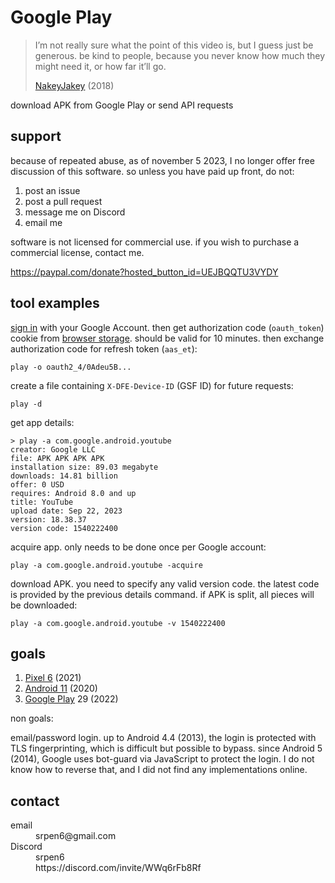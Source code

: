 # Google Play

> I’m not really sure what the point of this video is, but I guess just be
> generous. be kind to people, because you never know how much they might need
> it, or how far it’ll go.
>
> [NakeyJakey](//youtube.com/watch?v=Cr0UYNKmrUs) (2018)

download APK from Google Play or send API requests

## support

because of repeated abuse, as of november 5 2023, I no longer offer free
discussion of this software. so unless you have paid up front, do not:

1. post an issue
2. post a pull request
3. message me on Discord
4. email me

software is not licensed for commercial use. if you wish to purchase a
commercial license, contact me.

<https://paypal.com/donate?hosted_button_id=UEJBQQTU3VYDY>

## tool examples

[sign in](//accounts.google.com/embedded/setup/v2/android) with your Google
Account. then get authorization code (`oauth_token`) cookie from
[browser&nbsp;storage][1]. should be valid for 10 minutes. then exchange
authorization code for refresh token (`aas_et`):

~~~
play -o oauth2_4/0Adeu5B...
~~~

[1]://firefox-source-docs.mozilla.org/devtools-user/storage_inspector

create a file containing `X-DFE-Device-ID` (GSF ID) for future requests:

~~~
play -d
~~~

get app details:

~~~
> play -a com.google.android.youtube
creator: Google LLC
file: APK APK APK APK
installation size: 89.03 megabyte
downloads: 14.81 billion
offer: 0 USD
requires: Android 8.0 and up
title: YouTube
upload date: Sep 22, 2023
version: 18.38.37
version code: 1540222400
~~~

acquire app. only needs to be done once per Google account:

~~~
play -a com.google.android.youtube -acquire
~~~

download APK. you need to specify any valid version code. the latest code is
provided by the previous details command. if APK is split, all pieces will be
downloaded:

~~~
play -a com.google.android.youtube -v 1540222400
~~~

## goals

1. [Pixel 6](//wikipedia.org/wiki/Pixel_6) (2021)
2. [Android 11](//wikipedia.org/wiki/Android_11) (2020)
3. [Google Play](//wikipedia.org/wiki/Google_Play) 29 (2022)

non goals:

email/password login. up to Android 4.4 (2013), the login is protected with TLS
fingerprinting, which is difficult but possible to bypass. since Android 5
(2014), Google uses bot-guard via JavaScript to protect the login. I do not
know how to reverse that, and I did not find any implementations online.

## contact

<dl>
   <dt>
   email
   </dt>
   <dd>
   srpen6@gmail.com
   </dd>
   <dt>
   Discord
   </dt>
   <dd>
   srpen6
   </dd>
   <dd>
   https://discord.com/invite/WWq6rFb8Rf
   </dd>
</dl>
